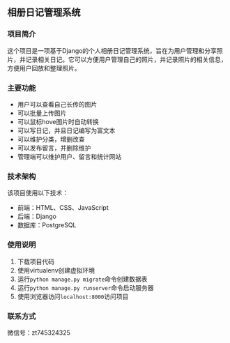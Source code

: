 ## 相册日记管理系统

### 项目简介

这个项目是一项基于Django的个人相册日记管理系统，旨在为用户管理和分享照片，并记录相关日记。它可以方便用户管理自己的照片，并记录照片的相关信息，方便用户回放和整理照片。

### 主要功能

* 用户可以查看自己长传的图片
* 可以批量上传图片
* 可以鼠标hove图片时自动转换
* 可以写日记，并且日记编写为富文本
* 可以维护分类，增删改查
* 可以发布留言，并删除维护
* 管理端可以维护用户、留言和统计网站


### 技术架构

该项目使用以下技术：

* 前端：HTML、CSS、JavaScript
* 后端：Django
* 数据库：PostgreSQL


### 使用说明

1. 下载项目代码
2. 使用virtualenv创建虚拟环境
3. 运行`python manage.py migrate`命令创建数据表
4. 运行`python manage.py runserver`命令启动服务器
5. 使用浏览器访问`localhost:8000`访问项目


### 联系方式

微信号：zt745324325